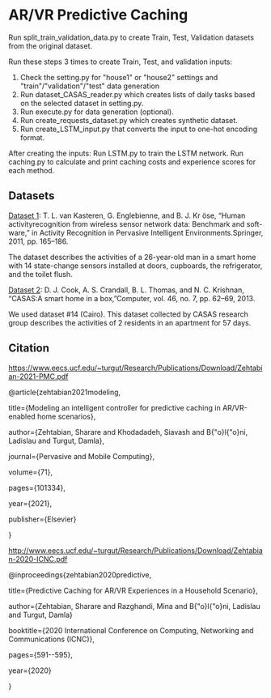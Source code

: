 # AR/VR Predictive Caching

Run split_train_validation_data.py to create Train, Test, Validation datasets from the original dataset.

Run these steps 3 times to create Train, Test, and validation inputs:

1. Check the setting.py for "house1" or "house2" settings and "train"/"validation"/"test" data generation
2. Run dataset_CASAS_reader.py which creates lists of daily tasks based on the selected dataset in setting.py.
3. Run execute.py for data generation (optional).
4. Run create_requests_dataset.py which creates synthetic dataset.
5. Run create_LSTM_input.py that converts the input to one-hot encoding format.

After creating the inputs:
Run LSTM.py to train the LSTM network.
Run caching.py to calculate and print caching costs and experience scores for each method. 

## Datasets

[Dataset 1](http://sites.google.com/site/tim0306/): 
T. L. van  Kasteren, G. Englebienne, and B. J.  Kr ̈ose, “Human activityrecognition  from  wireless  sensor  network  data:  Benchmark  and  soft-ware,”  in Activity  Recognition  in  Pervasive  Intelligent  Environments.Springer, 2011, pp. 165–186.

The dataset describes the activities of a 26-year-old man in a smart home with 14 state-change sensors installed at doors, cupboards, the refrigerator, and the toilet flush.

[Dataset 2](http://casas.wsu.edu/datasets/): 
D. J. Cook, A. S. Crandall, B. L. Thomas, and N. C. Krishnan, “CASAS:A smart home in a box,”Computer, vol. 46, no. 7, pp. 62–69, 2013.

We used dataset #14 (Cairo). This dataset collected by CASAS research group describes the activities of 2 residents in an apartment for 57 days.

## Citation

https://www.eecs.ucf.edu/~turgut/Research/Publications/Download/Zehtabian-2021-PMC.pdf

@article{zehtabian2021modeling,

  title={Modeling an intelligent controller for predictive caching in AR/VR-enabled home scenarios},
  
  author={Zehtabian, Sharare and Khodadadeh, Siavash and B{\"o}l{\"o}ni, Ladislau and Turgut, Damla},
  
  journal={Pervasive and Mobile Computing},
  
  volume={71},
  
  pages={101334},
  
  year={2021},
  
  publisher={Elsevier}
  
}


http://www.eecs.ucf.edu/~turgut/Research/Publications/Download/Zehtabian-2020-ICNC.pdf

@inproceedings{zehtabian2020predictive,

  title={Predictive Caching for AR/VR Experiences in a Household Scenario},
  
  author={Zehtabian, Sharare and Razghandi, Mina and B{\"o}l{\"o}ni, Ladislau and Turgut, Damla} 
  
  booktitle={2020 International Conference on Computing, Networking and Communications (ICNC)},  
  
  pages={591--595},  
  
  year={2020}
  
}
